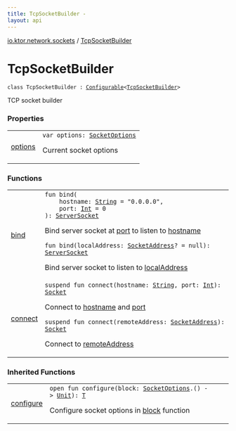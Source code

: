 ```yaml
---
title: TcpSocketBuilder - 
layout: api
---
```


<div class='api-docs-breadcrumbs'><a href="../index.html">io.ktor.network.sockets</a> / <a href="./index.html">TcpSocketBuilder</a></div>

# TcpSocketBuilder

<div class="signature"><code><span class="keyword">class </span><span class="identifier">TcpSocketBuilder</span>&nbsp;<span class="symbol">:</span>&nbsp;<a href="../-configurable/index.html"><span class="identifier">Configurable</span></a><span class="symbol">&lt;</span><a href="./index.md"><span class="identifier">TcpSocketBuilder</span></a><span class="symbol">&gt;</span></code></div>

TCP socket builder

### Properties

<table class="api-docs-table">
<tbody>
<tr>
<td markdown="1">

<a href="options.html">options</a>


</td>
<td markdown="1">
<div class="signature"><code><span class="keyword">var </span><span class="identifier">options</span><span class="symbol">: </span><a href="../-socket-options/index.html"><span class="identifier">SocketOptions</span></a></code></div>

Current socket options


</td>
</tr>
</tbody>
</table>

### Functions

<table class="api-docs-table">
<tbody>
<tr>
<td markdown="1">

<a href="bind.html">bind</a>


</td>
<td markdown="1">
<div class="signature"><code><span class="keyword">fun </span><span class="identifier">bind</span><span class="symbol">(</span><br/>&nbsp;&nbsp;&nbsp;&nbsp;<span class="parameterName" id="io.ktor.network.sockets.TcpSocketBuilder$bind(kotlin.String, kotlin.Int)/hostname">hostname</span><span class="symbol">:</span>&nbsp;<a href="https://kotlinlang.org/api/latest/jvm/stdlib/kotlin/-string/index.html"><span class="identifier">String</span></a>&nbsp;<span class="symbol">=</span>&nbsp;"0.0.0.0"<span class="symbol">, </span><br/>&nbsp;&nbsp;&nbsp;&nbsp;<span class="parameterName" id="io.ktor.network.sockets.TcpSocketBuilder$bind(kotlin.String, kotlin.Int)/port">port</span><span class="symbol">:</span>&nbsp;<a href="https://kotlinlang.org/api/latest/jvm/stdlib/kotlin/-int/index.html"><span class="identifier">Int</span></a>&nbsp;<span class="symbol">=</span>&nbsp;0<br/><span class="symbol">)</span><span class="symbol">: </span><a href="../-server-socket.html"><span class="identifier">ServerSocket</span></a></code></div>

Bind server socket at <a href="bind.html#io.ktor.network.sockets.TcpSocketBuilder$bind(kotlin.String, kotlin.Int)/port">port</a> to listen to <a href="bind.html#io.ktor.network.sockets.TcpSocketBuilder$bind(kotlin.String, kotlin.Int)/hostname">hostname</a>

<div class="signature"><code><span class="keyword">fun </span><span class="identifier">bind</span><span class="symbol">(</span><span class="parameterName" id="io.ktor.network.sockets.TcpSocketBuilder$bind(java.net.SocketAddress)/localAddress">localAddress</span><span class="symbol">:</span>&nbsp;<a href="http://docs.oracle.com/javase/6/docs/api/java/net/SocketAddress.html"><span class="identifier">SocketAddress</span></a><span class="symbol">?</span>&nbsp;<span class="symbol">=</span>&nbsp;null<span class="symbol">)</span><span class="symbol">: </span><a href="../-server-socket.html"><span class="identifier">ServerSocket</span></a></code></div>

Bind server socket to listen to <a href="bind.html#io.ktor.network.sockets.TcpSocketBuilder$bind(java.net.SocketAddress)/localAddress">localAddress</a>


</td>
</tr>
<tr>
<td markdown="1">

<a href="connect.html">connect</a>


</td>
<td markdown="1">
<div class="signature"><code><span class="keyword">suspend</span> <span class="keyword">fun </span><span class="identifier">connect</span><span class="symbol">(</span><span class="parameterName" id="io.ktor.network.sockets.TcpSocketBuilder$connect(kotlin.String, kotlin.Int)/hostname">hostname</span><span class="symbol">:</span>&nbsp;<a href="https://kotlinlang.org/api/latest/jvm/stdlib/kotlin/-string/index.html"><span class="identifier">String</span></a><span class="symbol">, </span><span class="parameterName" id="io.ktor.network.sockets.TcpSocketBuilder$connect(kotlin.String, kotlin.Int)/port">port</span><span class="symbol">:</span>&nbsp;<a href="https://kotlinlang.org/api/latest/jvm/stdlib/kotlin/-int/index.html"><span class="identifier">Int</span></a><span class="symbol">)</span><span class="symbol">: </span><a href="../-socket.html"><span class="identifier">Socket</span></a></code></div>

Connect to <a href="connect.html#io.ktor.network.sockets.TcpSocketBuilder$connect(kotlin.String, kotlin.Int)/hostname">hostname</a> and <a href="connect.html#io.ktor.network.sockets.TcpSocketBuilder$connect(kotlin.String, kotlin.Int)/port">port</a>

<div class="signature"><code><span class="keyword">suspend</span> <span class="keyword">fun </span><span class="identifier">connect</span><span class="symbol">(</span><span class="parameterName" id="io.ktor.network.sockets.TcpSocketBuilder$connect(java.net.SocketAddress)/remoteAddress">remoteAddress</span><span class="symbol">:</span>&nbsp;<a href="http://docs.oracle.com/javase/6/docs/api/java/net/SocketAddress.html"><span class="identifier">SocketAddress</span></a><span class="symbol">)</span><span class="symbol">: </span><a href="../-socket.html"><span class="identifier">Socket</span></a></code></div>

Connect to <a href="connect.html#io.ktor.network.sockets.TcpSocketBuilder$connect(java.net.SocketAddress)/remoteAddress">remoteAddress</a>


</td>
</tr>
</tbody>
</table>

### Inherited Functions

<table class="api-docs-table">
<tbody>
<tr>
<td markdown="1">

<a href="../-configurable/configure.html">configure</a>


</td>
<td markdown="1">
<div class="signature"><code><span class="keyword">open</span> <span class="keyword">fun </span><span class="identifier">configure</span><span class="symbol">(</span><span class="parameterName" id="io.ktor.network.sockets.Configurable$configure(kotlin.Function1((io.ktor.network.sockets.SocketOptions, kotlin.Unit)))/block">block</span><span class="symbol">:</span>&nbsp;<a href="../-socket-options/index.html"><span class="identifier">SocketOptions</span></a><span class="symbol">.</span><span class="symbol">(</span><span class="symbol">)</span>&nbsp;<span class="symbol">-&gt;</span>&nbsp;<a href="https://kotlinlang.org/api/latest/jvm/stdlib/kotlin/-unit/index.html"><span class="identifier">Unit</span></a><span class="symbol">)</span><span class="symbol">: </span><a href="../-configurable/index.html#T"><span class="identifier">T</span></a></code></div>

Configure socket options in <a href="../-configurable/configure.html#io.ktor.network.sockets.Configurable$configure(kotlin.Function1((io.ktor.network.sockets.SocketOptions, kotlin.Unit)))/block">block</a> function


</td>
</tr>
</tbody>
</table>
